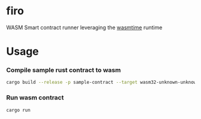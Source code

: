 # firo

WASM Smart contract runner leveraging the [wasmtime](https://wasmtime.dev/) runtime

# Usage

### Compile sample rust contract to wasm

```sh
cargo build --release -p sample-contract --target wasm32-unknown-unknown
```

### Run wasm contract

```sh
cargo run
```
